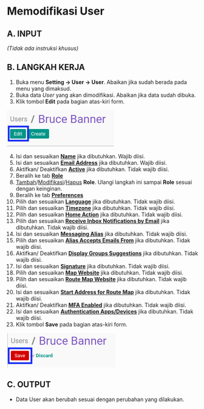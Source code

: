 # Memodifikasi User

## A. INPUT

*(Tidak ada instruksi khusus)*

## B. LANGKAH KERJA

1. Buka menu **Setting -> User -> User**. Abaikan jika sudah berada pada menu yang dimaksud.
2. Buka data *User* yang akan dimodifikasi. Abaikan jika data sudah dibuka.
3. Klik tombol **Edit** pada bagian atas-kiri form.

![](../img/user/tombol-edit.png)

4. Isi dan sesuaikan **[Name](./penjelasan.md#field-name)** jika dibutuhkan. Wajib diisi.
5. Isi dan sesuaikan **[Email Address](./penjelasan.md#field-email)** jika dibutuhkan. Wajib diisi.
6. Aktifkan/ Deaktifkan **[Active](./penjelasan.md#field-active)** jika dibutuhkan. Tidak wajib diisi.
7. Beralih ke tab **[Role](./penjelasan.md#tab-role)**
8. <a name="l9">[Tambah](./menambah-user-role.md)/[Modifikasi](./memodifikasi-user-role.md)/[Hapus](./menghapus-user-role.md)</a>  **Role**. Ulangi langkah ini sampai **Role** sesuai dengan keinginan.
9. Beralih ke tab **[Preferences](./penjelasan.md#tab-preference)**
10. Pilih dan sesuaikan **[Language](./penjelasan.md#field-localization)** jika dibutuhkan. Tidak wajib diisi.
11. Pilih dan sesuaikan **[Timezone](./penjelasan.md#field-localization)** jika dibutuhkan. Tidak wajib diisi.
12. Pilih dan sesuaikan **[Home Action](./penjelasan.md#field-menu-customization)** jika dibutuhkan. Tidak wajib diisi.
13. Pilih dan sesuaikan **[Receive Inbox Notifications by Email](./penjelasan.md#field-messaging-social)** jika dibutuhkan. Tidak wajib diisi.
14. Isi dan sesuaikan **[Messaging Alias](./penjelasan.md#field-messaging-social)** jika dibutuhkan. Tidak wajib diisi.
15. Pilih dan sesuaikan **[Alias Accepts Emails From](./penjelasan.md#field-messaging-social)** jika dibutuhkan. Tidak wajib diisi.
16. Aktifkan/ Deaktifkan **[Display Groups Suggestions](./penjelasan.md#field-messaging-social)** jika dibutuhkan. Tidak wajib diisi.
17. Isi dan sesuaikan **[Signature](./penjelasan.md#field-messaging-social)** jika dibutuhkan. Tidak wajib diisi.
18. Pilih dan sesuaikan **[Map Website](./penjelasan.md#field-maps)** jika dibutuhkan. Tidak wajib diisi.
19. Pilih dan sesuaikan **[Route Map Website](./penjelasan.md#field-maps)** jika dibutuhkan. Tidak wajib diisi.
20. Isi dan sesuaikan **[Start Address for Route Map](./penjelasan.md#field-maps)** jika dibutuhkan. Tidak wajib diisi.
21. Aktifkan/ Deaktifkan **[MFA Enabled](./penjelasan.md#field-mfa-settings)** jika dibutuhkan. Tidak wajib diisi.
22. Isi dan sesuaikan **[Authentication Apps/Devices](./penjelasan.md#field-mfa-settings)** jika dibutuhkan. Tidak wajib diisi.
23. Klik tombol **Save** pada bagian atas-kiri form.

![](../img/user/tombol-save-modifikasi.png)

## C. OUTPUT

* Data User akan berubah sesuai dengan perubahan yang dilakukan.
